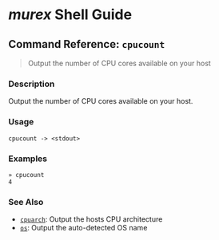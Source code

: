 # _murex_ Shell Guide

## Command Reference: `cpucount`

> Output the number of CPU cores available on your host

### Description

Output the number of CPU cores available on your host.

### Usage

    cpucount -> <stdout>

### Examples

    » cpucount
    4

### See Also

* [`cpuarch`](../commands/cpuarch.md):
  Output the hosts CPU architecture
* [`os`](../commands/os.md):
  Output the auto-detected OS name